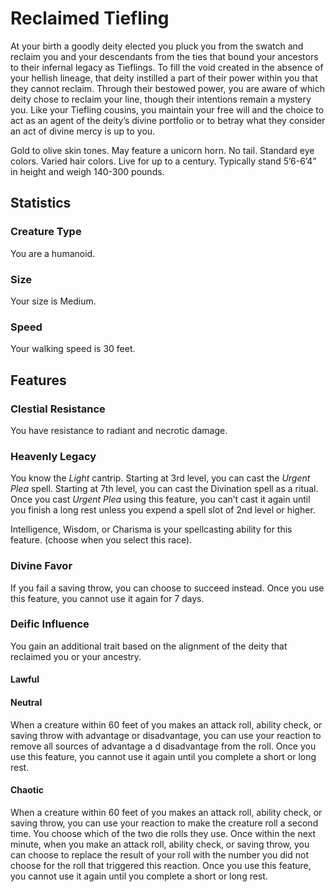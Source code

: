 # Reclaimed Tiefling

At your birth a goodly deity elected you pluck you from the swatch and reclaim you and your descendants from the ties that bound your ancestors to their infernal legacy as Tieflings. To fill the void created in the absence of your hellish lineage, that deity instilled a part of their power within you that they cannot reclaim. Through their bestowed power, you are aware of which deity chose to reclaim your line, though their intentions remain a mystery you. Like your Tiefling cousins, you maintain your free will and the choice to act as an agent of the deity’s divine portfolio or to betray what they consider an act of divine mercy is up to you.

Gold to olive skin tones. May feature a unicorn horn. No tail. Standard eye colors. Varied hair colors. Live for up to a century. Typically stand 5’6-6’4” in height and weigh 140-300 pounds.

## Statistics

### Creature Type

You are a humanoid.

### Size

Your size is Medium.

### Speed

Your walking speed is 30 feet.

## Features

### Clestial Resistance 

You have resistance to radiant and necrotic damage.

### Heavenly Legacy

You know the *Light* cantrip. Starting at 3rd level, you can cast the *Urgent Plea* spell. Starting at 7th level, you can cast the Divination spell as a ritual. Once you cast *Urgent Plea* using this feature, you can’t cast it again until you finish a long rest unless you expend a spell slot of 2nd level or higher.

Intelligence, Wisdom, or Charisma is your spellcasting ability for this feature. (choose when you select this race).

### Divine Favor

If you fail a saving throw, you can choose to succeed instead. Once you use this feature, you cannot use it again for 7 days.

### Deific Influence

You gain an additional trait based on the alignment of the deity that reclaimed you or your ancestry.

#### Lawful

#### Neutral

When a creature within 60 feet of you makes an attack roll, ability check, or saving throw with advantage or disadvantage, you can use your reaction to remove all sources of advantage a d disadvantage from the roll. Once you use this feature, you cannot use it again until you complete a short or long rest.

#### Chaotic

When a creature within 60 feet of you makes an attack roll, ability check, or saving throw, you can use your reaction to make the creature roll a second time. You choose which of the two die rolls they use. Once within the next minute, when you make an attack roll, ability check, or saving throw, you can choose to replace the result of your roll with the number you did not choose for the roll that triggered this reaction. Once you use this feature, you cannot use it again until you complete a short or long rest.
